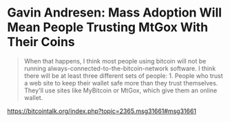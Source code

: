 # Gavin Andresen: Mass Adoption Will Mean People Trusting MtGox With Their Coins

> When that happens, I think most people using bitcoin will not be running always-connected-to-the-bitcoin-network software.  I think there will be at least three different sets of people: 1. People who trust a web site to keep their wallet safe more than they trust themselves.  They'll use sites like MyBitcoin or MtGox, which give them an online wallet.

https://bitcointalk.org/index.php?topic=2365.msg31661#msg31661

